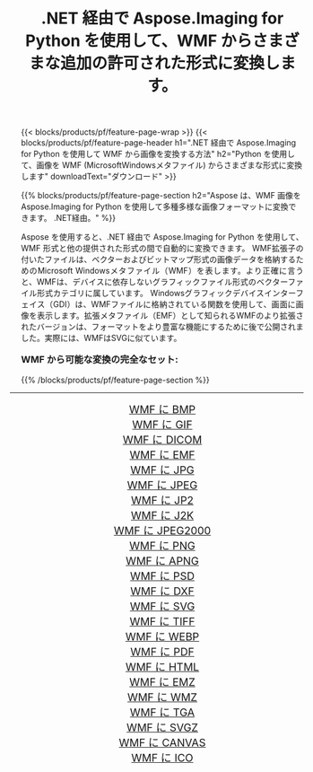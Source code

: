 ﻿---
title: .NET 経由で Aspose.Imaging for Python を使用して、WMF からさまざまな追加の許可された形式に変換します。 
weight: 3920
url: /ja/python-net/conversion/from/wmf/ 
lang: ja
langdirlevel: 2
locales: zh-hans,ja,it,ru,de,es,fr,nl,id,lt,pl,pt,vi,tr,ko,zh-hant,ar,hi,th,sv,cs,uk,he
description: .NET 経由で Aspose.Imaging for Python を使用して、WMF(MicrosoftWindowsメタファイル) からさまざまな形式にすばやく変換できます。
---

{{< blocks/products/pf/feature-page-wrap >}}
{{< blocks/products/pf/feature-page-header h1=".NET 経由で Aspose.Imaging for Python を使用して WMF から画像を変換する方法" h2="Python を使用して、画像を WMF (MicrosoftWindowsメタファイル) からさまざまな形式に変換します" downloadText="ダウンロード" >}}


{{% blocks/products/pf/feature-page-section  h2="Aspose は、WMF 画像を A​​spose.Imaging for Python を使用して多種多様な画像フォーマットに変換できます。 .NET経由。" %}}
<p align=justify>Aspose を使用すると、.NET 経由で Aspose.Imaging for Python を使用して、WMF 形式と他の提供された形式の間で自動的に変換できます。 WMF拡張子の付いたファイルは、ベクターおよびビットマップ形式の画像データを格納するためのMicrosoft Windowsメタファイル（WMF）を表します。より正確に言うと、WMFは、デバイスに依存しないグラフィックファイル形式のベクターファイル形式カテゴリに属しています。 Windowsグラフィックデバイスインターフェイス（GDI）は、WMFファイルに格納されている関数を使用して、画面に画像を表示します。拡張メタファイル（EMF）として知られるWMFのより拡張されたバージョンは、フォーマットをより豊富な機能にするために後で公開されました。実際には、WMFはSVGに似ています。</p>
<h3 style="margin-top:16px;">
WMF から可能な変換の完全なセット:
</h3>
{{% /blocks/products/pf/feature-page-section %}}
<div class="container-fluid productfamilypage bg-gray">
    <div class="convertypes bg-gray agp-content section">
        <div class="container">
		<hr style="margin-left:-20px;"/>
		<div class="row other-converters" style="gap: 10px;font-size: 19px;text-align:center;">
		    <div class='col-md-3 other-converter remove-lp remove-rp'><a href="/imaging/ja/python-net/conversion/wmf-to-bmp/" style="padding:15px;">WMF に BMP</a></div><div class='col-md-3 other-converter remove-lp remove-rp'><a href="/imaging/ja/python-net/conversion/wmf-to-gif/" style="padding:15px;">WMF に GIF</a></div><div class='col-md-3 other-converter remove-lp remove-rp'><a href="/imaging/ja/python-net/conversion/wmf-to-dicom/" style="padding:15px;">WMF に DICOM</a></div><div class='col-md-3 other-converter remove-lp remove-rp'><a href="/imaging/ja/python-net/conversion/wmf-to-emf/" style="padding:15px;">WMF に EMF</a></div><div class='col-md-3 other-converter remove-lp remove-rp'><a href="/imaging/ja/python-net/conversion/wmf-to-jpg/" style="padding:15px;">WMF に JPG</a></div><div class='col-md-3 other-converter remove-lp remove-rp'><a href="/imaging/ja/python-net/conversion/wmf-to-jpeg/" style="padding:15px;">WMF に JPEG</a></div><div class='col-md-3 other-converter remove-lp remove-rp'><a href="/imaging/ja/python-net/conversion/wmf-to-jp2/" style="padding:15px;">WMF に JP2</a></div><div class='col-md-3 other-converter remove-lp remove-rp'><a href="/imaging/ja/python-net/conversion/wmf-to-j2k/" style="padding:15px;">WMF に J2K</a></div><div class='col-md-3 other-converter remove-lp remove-rp'><a href="/imaging/ja/python-net/conversion/wmf-to-jpeg2000/" style="padding:15px;">WMF に JPEG2000</a></div><div class='col-md-3 other-converter remove-lp remove-rp'><a href="/imaging/ja/python-net/conversion/wmf-to-png/" style="padding:15px;">WMF に PNG</a></div><div class='col-md-3 other-converter remove-lp remove-rp'><a href="/imaging/ja/python-net/conversion/wmf-to-apng/" style="padding:15px;">WMF に APNG</a></div><div class='col-md-3 other-converter remove-lp remove-rp'><a href="/imaging/ja/python-net/conversion/wmf-to-psd/" style="padding:15px;">WMF に PSD</a></div><div class='col-md-3 other-converter remove-lp remove-rp'><a href="/imaging/ja/python-net/conversion/wmf-to-dxf/" style="padding:15px;">WMF に DXF</a></div><div class='col-md-3 other-converter remove-lp remove-rp'><a href="/imaging/ja/python-net/conversion/wmf-to-svg/" style="padding:15px;">WMF に SVG</a></div><div class='col-md-3 other-converter remove-lp remove-rp'><a href="/imaging/ja/python-net/conversion/wmf-to-tiff/" style="padding:15px;">WMF に TIFF</a></div><div class='col-md-3 other-converter remove-lp remove-rp'><a href="/imaging/ja/python-net/conversion/wmf-to-webp/" style="padding:15px;">WMF に WEBP</a></div><div class='col-md-3 other-converter remove-lp remove-rp'><a href="/imaging/ja/python-net/conversion/wmf-to-pdf/" style="padding:15px;">WMF に PDF</a></div><div class='col-md-3 other-converter remove-lp remove-rp'><a href="/imaging/ja/python-net/conversion/wmf-to-html/" style="padding:15px;">WMF に HTML</a></div><div class='col-md-3 other-converter remove-lp remove-rp'><a href="/imaging/ja/python-net/conversion/wmf-to-emz/" style="padding:15px;">WMF に EMZ</a></div><div class='col-md-3 other-converter remove-lp remove-rp'><a href="/imaging/ja/python-net/conversion/wmf-to-wmz/" style="padding:15px;">WMF に WMZ</a></div><div class='col-md-3 other-converter remove-lp remove-rp'><a href="/imaging/ja/python-net/conversion/wmf-to-tga/" style="padding:15px;">WMF に TGA</a></div><div class='col-md-3 other-converter remove-lp remove-rp'><a href="/imaging/ja/python-net/conversion/wmf-to-svgz/" style="padding:15px;">WMF に SVGZ</a></div><div class='col-md-3 other-converter remove-lp remove-rp'><a href="/imaging/ja/python-net/conversion/wmf-to-canvas/" style="padding:15px;">WMF に CANVAS</a></div><div class='col-md-3 other-converter remove-lp remove-rp'><a href="/imaging/ja/python-net/conversion/wmf-to-ico/" style="padding:15px;">WMF に ICO</a></div>
                </div>
        </div>
    </div>
</div>
<br/>

